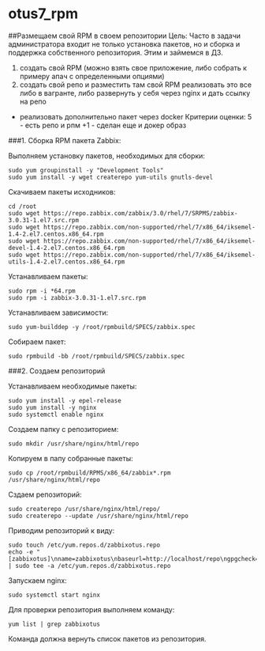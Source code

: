 # otus7_rpm
##Размещаем свой RPM в своем репозитории
Цель: Часто в задачи администратора входит не только установка пакетов, но и сборка и поддержка собственного репозитория. Этим и займемся в ДЗ.
1) создать свой RPM (можно взять свое приложение, либо собрать к примеру апач с определенными опциями)
2) создать свой репо и разместить там свой RPM
реализовать это все либо в вагранте, либо развернуть у себя через nginx и дать ссылку на репо 

* реализовать дополнительно пакет через docker
Критерии оценки: 5 - есть репо и рпм
+1 - сделан еще и докер образ

###1. Сборка RPM пакета Zabbix:

Выполняем установку пакетов, необходимых для сборки:
```
sudo yum groupinstall -y "Development Tools"
sudo yum install -y wget createrepo yum-utils gnutls-devel
```
Скачиваем пакеты исходников:
```
cd /root
sudo wget https://repo.zabbix.com/zabbix/3.0/rhel/7/SRPMS/zabbix-3.0.31-1.el7.src.rpm
sudo wget https://repo.zabbix.com/non-supported/rhel/7/x86_64/iksemel-1.4-2.el7.centos.x86_64.rpm
sudo wget https://repo.zabbix.com/non-supported/rhel/7/x86_64/iksemel-devel-1.4-2.el7.centos.x86_64.rpm
sudo wget https://repo.zabbix.com/non-supported/rhel/7/x86_64/iksemel-utils-1.4-2.el7.centos.x86_64.rpm
```
Устанавливаем пакеты:
```
sudo rpm -i *64.rpm
sudo rpm -i zabbix-3.0.31-1.el7.src.rpm
```
Устанавливаем зависимости:
```
sudo yum-builddep -y /root/rpmbuild/SPECS/zabbix.spec
```
Собираем пакет:
```
sudo rpmbuild -bb /root/rpmbuild/SPECS/zabbix.spec
```

###2. Создаем репозиторий

Устанавливаем необходимые пакеты:
```
sudo yum install -y epel-release
sudo yum install -y nginx
sudo systemctl enable nginx
```
Создаем папку с репозиторием:
```
sudo mkdir /usr/share/nginx/html/repo
```
Копируем в папу собранные пакеты:
```
sudo cp /root/rpmbuild/RPMS/x86_64/zabbix*.rpm /usr/share/nginx/html/repo
```
Сздаем репозиторий:
```
sudo createrepo /usr/share/nginx/html/repo/
sudo createrepo --update /usr/share/nginx/html/repo
```
Приводим репозиторий к виду:
```
sudo touch /etc/yum.repos.d/zabbixotus.repo
echo -e "[zabbixotus]\nname=zabbixotus\nbaseurl=http://localhost/repo\ngpgcheck=0\nenabled=1" | sudo tee -a /etc/yum.repos.d/zabbixotus.repo
```
Запускаем nginx:
```
sudo systemctl start nginx
```
Для проверки репозитория выполняем команду:
```
yum list | grep zabbixotus
```
Команда должна вернуть список пакетов из репозитория.
